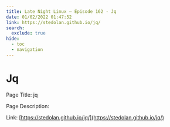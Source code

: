 ```yaml
---
title: Late Night Linux – Episode 162 - Jq
date: 01/02/2022 01:47:52
link: https://stedolan.github.io/jq/
search:
  exclude: true
hide:
  - toc
  - navigation
---
```


# Jq

Page Title: jq

Page Description:  

Link: [https://stedolan.github.io/jq/](https://stedolan.github.io/jq/)